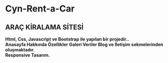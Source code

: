 # Cyn-Rent-a-Car
## ARAÇ KİRALAMA SİTESİ
**Html, Css, Javascript ve Bootstrap ile yapılan bir projedir..** </br>
**Anasayfa Hakkında Özellikler Galeri Veriler Blog ve İletişim sekmelerinden oluşmaktadır.** </br>
**Responsive Tasarım.**
